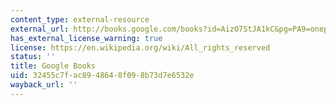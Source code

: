 ```yaml
---
content_type: external-resource
external_url: http://books.google.com/books?id=AizO7StJA1kC&pg=PA9=onepage
has_external_license_warning: true
license: https://en.wikipedia.org/wiki/All_rights_reserved
status: ''
title: Google Books
uid: 32455c7f-ac89-4864-8f09-8b73d7e6532e
wayback_url: ''
---
```

